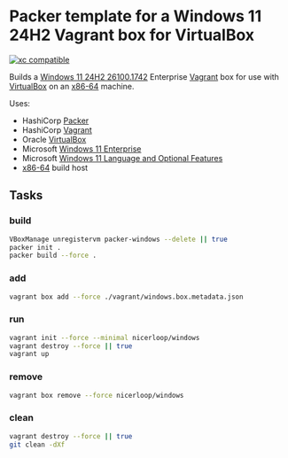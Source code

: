 # Packer template for a Windows 11 24H2 Vagrant box for VirtualBox

[![xc compatible](https://xcfile.dev/badge.svg)](https://xcfile.dev)

Builds a [Windows 11 24H2 26100.1742](https://learn.microsoft.com/en-us/windows/release-health/windows11-release-information) Enterprise [Vagrant](https://www.vagrantup.com) box for use with [VirtualBox](https://www.virtualbox.org) on an [x86-64](https://en.wikipedia.org/wiki/X86-64) machine.

Uses:

- HashiCorp [Packer](https://www.packer.io)
- HashiCorp [Vagrant](https://www.vagrantup.com)
- Oracle [VirtualBox](https://www.virtualbox.org)
- Microsoft [Windows 11 Enterprise](https://www.microsoft.com/en-us/evalcenter/evaluate-windows-11-enterprise)
- Microsoft [Windows 11 Language and Optional Features](https://learn.microsoft.com/en-us/azure/virtual-desktop/windows-11-language-packs)
- [x86-64](https://en.wikipedia.org/wiki/X86-64) build host

## Tasks

### build

```sh
VBoxManage unregistervm packer-windows --delete || true
packer init .
packer build --force .
```

### add

```sh
vagrant box add --force ./vagrant/windows.box.metadata.json
```

### run

```sh
vagrant init --force --minimal nicerloop/windows
vagrant destroy --force || true
vagrant up
```

### remove

```sh
vagrant box remove --force nicerloop/windows
```

### clean

```sh
vagrant destroy --force || true
git clean -dXf
```

